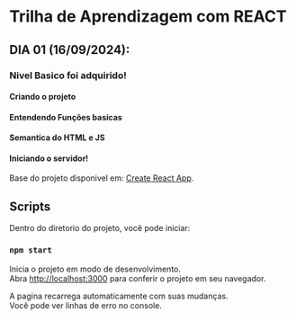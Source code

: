 # Trilha de Aprendizagem com REACT

## DIA 01 (16/09/2024):

### Nivel Basico foi adquirido!
#### Criando o projeto
#### Entendendo Funções basicas
#### Semantica do HTML e JS
#### Iniciando o servidor!

Base do projeto disponivel em: [Create React App](https://github.com/facebook/create-react-app).

## Scripts

Dentro do diretorio do projeto, você pode iniciar:

### `npm start`

Inicia o projeto em modo de desenvolvimento.\
Abra [http://localhost:3000](http://localhost:3000) para conferir o projeto em seu navegador.

A pagina recarrega automaticamente com suas mudanças.\
Você pode ver linhas de erro no console.

